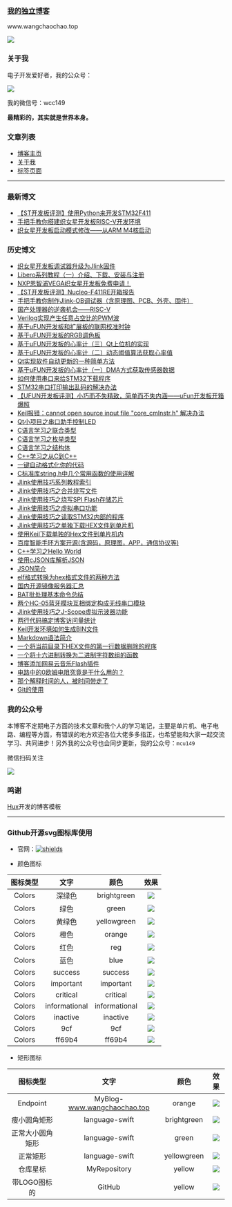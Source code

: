 
### [我的独立博客](http://www.wangchaochao.top/)

<p align="left">
www.wangchaochao.top
</p>

[![](http://www.wangchaochao.top/img/blog_home.jpg)](http://www.wangchaochao.top/)

### 关于我

电子开发爱好者，我的公众号：

![](https://wcc-blog.oss-cn-beijing.aliyuncs.com/img/%E6%B1%82%E5%85%B3%E6%B3%A8.jpg)

我的微信号：wcc149

**最精彩的，其实就是世界本身。**

### 文章列表

- [博客主页](http://www.wangchaochao.top/)
- [关于我](http://www.wangchaochao.top/abouts/)
- [标签页面](http://www.wangchaochao.top/tags/)

-----

### 最新博文

- [【ST开发板评测】使用Python来开发STM32F411](http://www.wangchaochao.top/2019/06/04/Nucleo-F411RE-2/)
- [手把手教你搭建织女星开发板RISC-V开发环境](http://www.wangchaochao.top/2019/05/30/VEGA-3/)
- [织女星开发板启动模式修改——从ARM M4核启动](http://www.wangchaochao.top/2019/05/28/VEGA-2/)

### 历史博文

- [织女星开发板调试器升级为Jlink固件](http://www.wangchaochao.top/2019/05/26/VEGA-1/)
- [Libero系列教程（一）介绍、下载、安装与注册](http://www.wangchaochao.top/2019/05/23/Libero-1/)
- [NXP恩智浦VEGA织女星开发板免费申请！](https://www.wangchaochao.top/2019/05/22/Vega-Lite/)
- [【ST开发板评测】Nucleo-F411RE开箱报告](http://www.wangchaochao.top/2019/05/17/Nucleo-F411RE/)
- [手把手教你制作Jlink-OB调试器（含原理图、PCB、外壳、固件）](http://www.wangchaochao.top/2019/05/10/Open-JlinkOB/)
- [国产处理器的逆袭机会——RISC-V](http://www.wangchaochao.top/2019/04/27/ESBF/)
- [Verilog实现产生任意占空比的PWM波](http://www.wangchaochao.top/2019/04/17/FPGA-1/)
- [基于uFUN开发板和扩展板的联网校准时钟](http://www.wangchaochao.top/2019/04/08/uFun-Extend/)
- [基于uFUN开发板的RGB调色板](http://www.wangchaochao.top/2019/04/06/uFun-7/)
- [基于uFUN开发板的心率计（三）Qt上位机的实现](http://www.wangchaochao.top/2019/04/05/uFun-6/)
- [基于uFUN开发板的心率计（二）动态阈值算法获取心率值](http://www.wangchaochao.top/2019/03/31/uFun-5/)
- [Qt实现软件自动更新的一种简单方法](http://www.wangchaochao.top/2019/03/31/Qt-Update/)
- [基于uFUN开发板的心率计（一）DMA方式获取传感器数据](http://www.wangchaochao.top/2019/03/23/uFun-3/)
- [如何使用串口来给STM32下载程序](http://www.wangchaochao.top/2019/03/20/uFun-4/)
- [STM32串口打印输出乱码的解决办法](http://www.wangchaochao.top/2019/03/17/uFun-2/)
- [【UFUN开发板评测】小巧而不失精致，简单而不失内涵——uFun开发板开箱爆照](http://www.wangchaochao.top/2019/03/09/uFun-1/)
- [Keil报错：cannot open source input file "core_cmInstr.h" 解决办法](http://www.wangchaochao.top/2019/03/09/uFun-0/)
- [Qt小项目之串口助手控制LED](http://www.wangchaochao.top/2019/03/03/Qt-UART-Ctrl-LED/)
- [C语言学习之联合类型](http://www.wangchaochao.top/2019/02/27/C-union/)
- [C语言学习之枚举类型](http://www.wangchaochao.top/2019/02/20/C-enum/)
- [C语言学习之结构体](http://www.wangchaochao.top/2019/02/19/C-struct/)
- [C++学习之从C到C++](http://www.wangchaochao.top/2019/02/12/From-C-to-Cpp/)
- [一键自动格式化你的代码](http://www.wangchaochao.top/2019/01/23/Keil-Astyle/)
- [C标准库string.h中几个常用函数的使用详解](http://www.wangchaochao.top/2019/01/21/C-String/)
- [Jlink使用技巧系列教程索引](http://www.wangchaochao.top/2019/01/17/Jlink-series/)
- [Jlink使用技巧之合并烧写文件](http://www.wangchaochao.top/2019/01/17/Jlink-merge/)
- [Jlink使用技巧之烧写SPI Flash存储芯片](http://www.wangchaochao.top/2019/01/12/Jlink-SPI-Flash/)
- [Jlink使用技巧之虚拟串口功能](http://www.wangchaochao.top/2019/01/09/Jlink-UART/)
- [Jlink使用技巧之读取STM32内部的程序](http://www.wangchaochao.top/2019/01/06/Jlink-ReadBack-Hex/)
- [Jlink使用技巧之单独下载HEX文件到单片机](http://www.wangchaochao.top/2019/01/05/Jlink-Download-Hex/)
- [使用Keil下载单独的Hex文件到单片机内](http://www.wangchaochao.top/2019/01/04/Keil-Download-Hex/)
- [百度智能手环方案开源(含源码，原理图，APP，通信协议等)](http://www.wangchaochao.top/2018/12/27/duband/)
- [C++学习之Hello World](http://www.wangchaochao.top/2018/12/09/CPP-1/)
- [使用cJSON库解析JSON](http://www.wangchaochao.top/2018/12/04/Parse-JSON/)
- [JSON简介](http://www.wangchaochao.top/2018/11/18/cJSON/)
- [elf格式转换为hex格式文件的两种方法](http://www.wangchaochao.top/2018/11/13/elf-to-hex/)
- [国内开源镜像服务器汇总](http://www.wangchaochao.top/2018/11/07/OpenSource/)
- [BAT批处理基本命令总结](http://www.wangchaochao.top/2018/11/07/BatCmd/)
- [两个HC-05蓝牙模块互相绑定构成无线串口模块](http://www.wangchaochao.top/2018/10/28/BluetoothUART/)
- [Jlink使用技巧之J-Scope虚拟示波器功能](http://www.wangchaochao.top/2018/10/17/JScope/)
- [两行代码搞定博客访问量统计](http://www.wangchaochao.top/2018/10/15/Busuanzi/)
- [Keil开发环境如何生成BIN文件](http://www.wangchaochao.top/2018/10/14/KeilCreateBinFile/)
- [Markdown语法简介](http://www.wangchaochao.top/2018/10/02/Markdown-UserGuide/)
- [一个将当前目录下HEX文件的第一行数据删除的程序](http://www.wangchaochao.top/2018/10/01/HexToBinStr_Code/)
- [一个将十六进制转换为二进制字符数组的函数](http://www.wangchaochao.top/2018/10/01/DeleteHexFileLine1-Code/)
- [博客添加网易云音乐Flash插件](http://www.wangchaochao.top/2018/10/01/Blog-Add-Music/)
- [电路中的0欧姆电阻究竟是干什么用的？](http://www.wangchaochao.top/2018/05/06/about-0-ohm-resistor/)
- [那个解释时间的人，被时间带走了](http://www.wangchaochao.top/2018/03/14/Stephen-Hawking-dies/)
- [Git的使用](http://www.wangchaochao.top/2018/03/10/Git-use-skill/)

### 我的公众号

本博客不定期电子方面的技术文章和我个人的学习笔记，主要是单片机、电子电路、编程等方面，有错误的地方欢迎各位大佬多多指正，也希望能和大家一起交流学习、共同进步！另外我的公众号也会同步更新，我的公众号：`mcu149`

微信扫码关注

![](https://wcc-blog.oss-cn-beijing.aliyuncs.com/img/%E6%B1%82%E5%85%B3%E6%B3%A8.jpg)

### 鸣谢

[Hux](https://huangxuan.me/)开发的博客模板



----



### Github开源svg图标库使用

- 官网：[![shields](https://img.shields.io/badge/shields-%E5%AE%98%E7%BD%91-brightgreen.svg?style=plastic)](<https://shields.io/#/>)

- 颜色图标

|     图标类型     |            文字             |     颜色      |                             效果                             |
| :--------------: | :-------------------------: | :-----------: | :----------------------------------------------------------: |
|      Colors      |           深绿色            |  brightgreen  |  ![](https://img.shields.io/badge/-深绿色-brightgreen.svg)   |
|      Colors      |            绿色             |     green     |      ![](https://img.shields.io/badge/-绿色-green.svg)       |
|      Colors      |           黄绿色            |  yellowgreen  |  ![](https://img.shields.io/badge/-黄绿色-yellowgreen.svg)   |
|      Colors      |            橙色             |    orange     |      ![](https://img.shields.io/badge/-橙色-orange.svg)      |
|      Colors      |            红色             |      reg      |      ![](<https://img.shields.io/badge/-红色-red.svg>)       |
|      Colors      |            蓝色             |     blue      |      ![](<https://img.shields.io/badge/-蓝色-blue.svg>)      |
|      Colors      |           success           |    success    |    ![](https://img.shields.io/badge/-success-success.svg)    |
|      Colors      |          important          |   important   |  ![](https://img.shields.io/badge/-important-important.svg)  |
|      Colors      |          critical           |   critical    |   ![](https://img.shields.io/badge/-critical-critical.svg)   |
|      Colors      |        informational        | informational | ![](https://img.shields.io/badge/-informational-informational.svg) |
|      Colors      |          inactive           |   inactive    |   ![](https://img.shields.io/badge/-inactive-inactive.svg)   |
|      Colors      |             9cf             |      9cf      |        ![](https://img.shields.io/badge/-9cf-9cf.svg)        |
|      Colors      |           ff69b4            |    ff69b4     |     ![](https://img.shields.io/badge/-ff69b4-ff69b4.svg)     |

- 矩形图标


|     图标类型     |            文字             |    颜色     |                             效果                             |
| :--------------: | :-------------------------: | :---------: | :----------------------------------------------------------: |
|     Endpoint     | MyBlog-www.wangchaochao.top |   orange    | ![](https://img.shields.io/badge/MyBlog-www.wangchaochao.top-orange.svg) |
|   瘦小圆角矩形   |       language-swift        | brightgreen | ![](https://img.shields.io/badge/language-swift-brightgreen.svg?style=plastic) |
| 正常大小圆角矩形 |       language-swift        |    green    |  ![](https://img.shields.io/badge/language-swift-green.svg)  |
|     正常矩形     |       language-swift        | yellowgreen | ![](https://img.shields.io/badge/language-swift-yellowgreen.svg?style=flat-square) |
|     仓库星标     |        MyRepository         |   yellow    | ![](https://img.shields.io/badge/MyRepository-15+-yellow.svg?style=social) |
|   带LOGO图标的   |           GitHub            |   yellow    | ![](https://img.shields.io/badge/GitHub-10k+-yellow.svg?style=social&logo=github) |





















